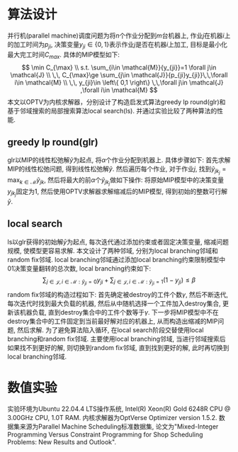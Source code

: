# 算法设计
并行机(parallel machine)调度问题为将$n$个作业分配到$m$台机器上, 作业$j$在机器$i$上的加工时间为$p_{ji}$, 决策变量$y_{ji} \in \{0,1\}$表示作业$j$是否在机器$i$上加工, 目标是最小化最大完工时间$C_{max}$. 具体的MIP模型如下:
$$
\min  C_{\max}
\\
s.t. \sum_{i\in \mathcal{M}}{y_{ji}}=1 \forall j\in \mathcal{J}
\\
\,\,     C_{\max}\ge \sum_{j\in \mathcal{J}}{p_{ji}y_{ji}}\,\,\forall i\in \mathcal{M}
\\
\,\,    y_{ji}\in \left\{ 0,1 \right\} \,\,\forall j\in \mathcal{J} ,\forall i\in \mathcal{M}
$$
本文以OPTV为内核求解器，分别设计了构造启发式算法greedy lp round(glr)和基于邻域搜索的局部搜索算法local search(ls). 并通过实验比较了两种算法的性能.
## greedy lp round(glr)
glr以MIP的线性松弛解$\tilde{y}$为起点, 将$\alpha$个作业分配到机器上. 具体步骤如下: 首先求解MIP的线性松弛问题, 得到线性松弛解$\tilde{y}$. 然后遍历每个作业, 对于作业$j$, 找到$\tilde{y}_{jk_j}=\max_{k\in \mathcal{M}} \tilde{y}_{jk}$,
然后将最大的前$\alpha$个$\tilde{y}_{jk_j}$做如下操作: 将原始MIP模型中的决策变量$y_{jk_j}$固定为1, 然后使用OPTV求解器求解缩减后的MIP模型, 得到初始的整数可行解$\bar{y}$.
## local search
ls以glr获得的初始解$\bar{y}$为起点, 每次迭代通过添加约束或者固定决策变量, 缩减问题规模, 使模型更容易求解. 本文设计了两种邻域, 分别为local branching邻域和random fix邻域. local branching邻域通过添加local branching约束限制模型中01决策变量翻转的总次数, local branching约束如下:
$$
\sum_{j\in \mathcal{J} ,i\in \mathcal{M} :\bar{y}_{ji}=0}{y_{ji}}+\sum_{j\in \mathcal{J} ,i\in \mathcal{M} :\bar{y}_{ji}=1}{\left( 1-y_{ji} \right)}\le \beta
$$
random fix邻域的构造过程如下: 首先确定被destroy的工件个数$\gamma$, 然后不断迭代, 每次迭代时找到最大负载的机器, 然后从中随机选择一个工件加入destroy集合, 更新该机器负载, 直到destroy集合中的工件个数等于$\gamma$. 下一步将MIP模型中不在destroy集合中的工件固定到当前最好解对应的机器上, 从而构造出缩减的MIP问题, 然后求解.
为了避免算法陷入循环, 在local search阶段交替使用local branching和random fix邻域. 主要使用local branching邻域, 当进行邻域搜索后如果找不到更好的解, 则切换到random fix邻域, 直到找到更好的解, 此时再切换到local branching邻域.
# 数值实验
实验环境为Ubuntu 22.04.4 LTS操作系统, Intel(R) Xeon(R) Gold 6248R CPU @ 3.00GHz CPU, 1.0T RAM. 内核求解器为OptVerse Optimizer version 1.5.2. 数据集来源为Parallel Machine Scheduling标准数据集, 论文为"Mixed-Integer Programming Versus Constraint Programming for Shop Scheduling Problems: New Results and Outlook".